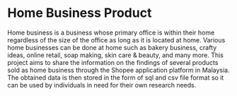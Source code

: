 # Home Business Product
Home business is a business whose primary office is within their home regardless of the size of the office as long as it is located at home. Various home businesses can be done at home such as bakery business, crafty ideas, online retail, soap making, skin care &amp; beauty, and many more. This project aims to share the information on the findings of several products sold as home business through the Shopee application platform in Malaysia. The obtained data is then stored in the form of sql and csv file format so it can be used by individuals in need for their own research needs.
